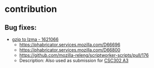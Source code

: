 # contribution

## Bug fixes:

- [gzip to lzma - 1621066](https://bugzilla.mozilla.org/show_bug.cgi?id=1621066)
  - https://phabricator.services.mozilla.com/D66696
  - https://phabricator.services.mozilla.com/D66800
  - https://github.com/mozilla-releng/scriptworker-scripts/pull/176
  - Description: Also used as submission for [CSC302 A3](./1621066/a3.md)
  
